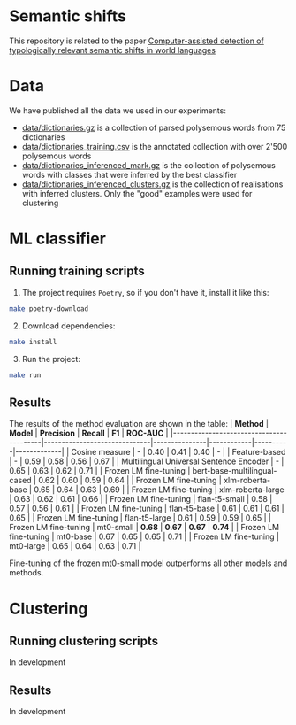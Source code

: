 # Semantic shifts
This repository is related to the paper [Computer-assisted detection of typologically relevant semantic shifts in world languages](https://www.dialog-21.ru/media/5898/gruntoviplusrykove036.pdf)

# Data
We have published all the data we used in our experiments:
- [data/dictionaries.gz](https://github.com/lmeribal/semantic-shifts/blob/main/data/dictionaries.gz) is a collection of parsed polysemous words from 75 dictionaries
- [data/dictionaries_training.csv](https://github.com/lmeribal/semantic-shifts/blob/main/data/dictionaries_training.csv) is the annotated collection with over 2'500 polysemous words
- [data/dictionaries_inferenced_mark.gz](https://github.com/lmeribal/semantic-shifts/blob/main/data/dictionaries_inferenced_mark.gz) is the collection of polysemous words with classes that were inferred by the best classifier
- [data/dictionaries_inferenced_clusters.gz](https://github.com/lmeribal/semantic-shifts/blob/main/data/dictionaries_inferenced_clusters.gz) is the collection of realisations with inferred clusters. Only the "good" examples were used for clustering

# ML classifier
## Running training scripts
1. The project requires `Poetry`, so if you don't have it, install it like this:
```bash
make poetry-download
```
2. Download dependencies:
```bash
make install
```
3. Run the project:
```bash
make run
```

## Results
The results of the method evaluation are shown in the table:
| **Method**                              | **Model**                    | **Precision** | **Recall** | **F1**   | **ROC-AUC** |
|-----------------------------------------|------------------------------|---------------|------------|----------|-------------|
| Cosine measure                          | -                            | 0.40          | 0.41       | 0.40     | -           |
| Feature-based                           | -                            | 0.59          | 0.58       | 0.56     | 0.67        |
| Multilingual Universal Sentence Encoder | -                            | 0.65          | 0.63       | 0.62     | 0.71        |
| Frozen LM fine-tuning                   | bert-base-multilingual-cased | 0.62          | 0.60       | 0.59     | 0.64        |
| Frozen LM fine-tuning                   | xlm-roberta-base             | 0.65          | 0.64       | 0.63     | 0.69        |
| Frozen LM fine-tuning                   | xlm-roberta-large            | 0.63          | 0.62       | 0.61     | 0.66        |
| Frozen LM fine-tuning                   | flan-t5-small                | 0.58          | 0.57       | 0.56     | 0.61        |
| Frozen LM fine-tuning                   | flan-t5-base                 | 0.61          | 0.61       | 0.61     | 0.65        |
| Frozen LM fine-tuning                   | flan-t5-large                | 0.61          | 0.59       | 0.59     | 0.65        |
| Frozen LM fine-tuning                   | mt0-small                    | **0.68**      | **0.67**   | **0.67** | **0.74**    |
| Frozen LM fine-tuning                   | mt0-base                     | 0.67          | 0.65       | 0.65     | 0.71        |
| Frozen LM fine-tuning                   | mt0-large                    | 0.65          | 0.64       | 0.63     | 0.71        |

Fine-tuning of the frozen [mt0-small](https://huggingface.co/bigscience/mt0-small) model outperforms all other models and methods.


# Clustering
## Running clustering scripts
In development

## Results
In development
